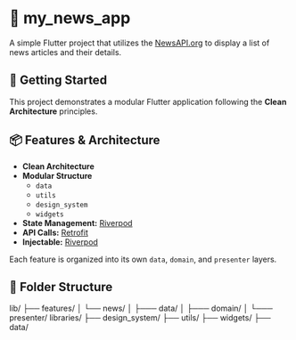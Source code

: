 # 📰 my_news_app

A simple Flutter project that utilizes the [NewsAPI.org](https://newsapi.org) to display a list of news articles and their details.

## 🚀 Getting Started

This project demonstrates a modular Flutter application following the **Clean Architecture** principles.

## 📦 Features & Architecture

- **Clean Architecture**
- **Modular Structure**
  - `data`
  - `utils`
  - `design_system`
  - `widgets`
- **State Management:** [Riverpod](https://riverpod.dev)
- **API Calls:** [Retrofit](https://pub.dev/packages/retrofit)
- **Injectable:** [Riverpod](https://pub.dev/packages/injectable)

Each feature is organized into its own `data`, `domain`, and `presenter` layers.

## 🧱 Folder Structure

lib/
├── features/
│ └── news/
│ ├───  data/
│ ├───  domain/
│ └───  presenter/
libraries/
├── design_system/
├── utils/
├── widgets/
├── data/
